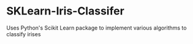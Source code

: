 # SKLearn-Iris-Classifer
Uses Python's Scikit Learn package to implement various algorithms to classify irises

